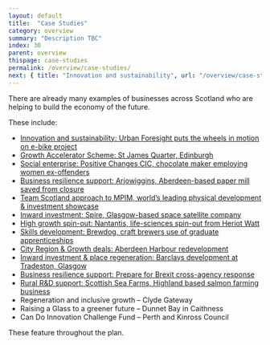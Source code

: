 ```yaml
---
layout: default
title:  "Case Studies"
category: overview
summary: "Description TBC"
index: 30
parent: overview
thispage: case-studies
permalink: /overview/case-studies/
next: { title: "Innovation and sustainability", url: "/overview/case-studies/innovation-sustainability/"}
---
```


There are already many examples of businesses across Scotland who are helping to build the economy of the future.  

These include:

- [Innovation and sustainability: Urban Foresight puts the wheels in motion on e-bike project](/overview/case-studies/innovation-sustainability/)
- [Growth Accelerator Scheme: St James Quarter, Edinburgh](/overview/case-studies/growth-accelerator-scheme/)
- [Social enterprise: Positive Changes CIC, chocolate maker employing women ex-offenders](/overview/case-studies/social-enterprise/)
- [Business resilience support: Arjowiggins, Aberdeen-based paper mill saved from closure](/overview/case-studies/business-resilience-support/)
- [Team Scotland approach to MPIM, world’s leading physical development & investment showcase](/overview/case-studies/team-scotland-approach/)
- [Inward investment: Spire, Glasgow-based space satellite company](/overview/case-studies/inward-investment/)
- [High growth spin-out: Nantantis, life-sciences spin-out from Heriot Watt](/overview/case-studies/high-growth-spin-out/)
- [Skills development: Brewdog, craft brewers use of graduate apprenticeships](/overview/case-studies/skills-development/)
- [City Region & Growth deals: Aberdeen Harbour redevelopment](/overview/case-studies/city-region-growth-deals/)
- [Inward investment & place regeneration: Barclays development at Tradeston, Glasgow](/overview/case-studies/inward-investment-place-regeneration/)
- [Business resilience support: Prepare for Brexit cross-agency response](/overview/case-studies/business-resilience-support-prepare-for-brexit/)
- [Rural R&D support: Scottish Sea Farms, Highland based salmon farming business](/overview/case-studies/rural-rd-suport/)
- Regeneration and inclusive growth – Clyde Gateway
- Raising a Glass to a greener future – Dunnet Bay in Caithness
- Can Do Innovation Challenge Fund – Perth and Kinross Council

These feature throughout the plan.  

